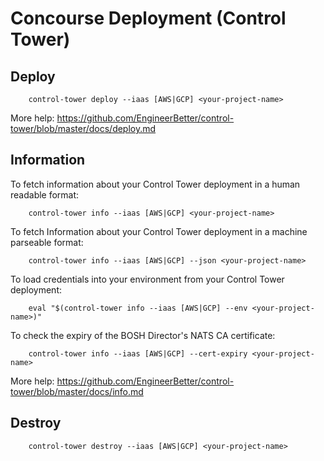 # Concourse Deployment (Control Tower)

## Deploy

        control-tower deploy --iaas [AWS|GCP] <your-project-name>        

More help: https://github.com/EngineerBetter/control-tower/blob/master/docs/deploy.md

## Information

To fetch information about your Control Tower deployment in a human readable format:

        control-tower info --iaas [AWS|GCP] <your-project-name>

To fetch Information about your Control Tower deployment in a machine parseable format:

        control-tower info --iaas [AWS|GCP] --json <your-project-name>

To load credentials into your environment from your Control Tower deployment:

        eval "$(control-tower info --iaas [AWS|GCP] --env <your-project-name>)"

To check the expiry of the BOSH Director's NATS CA certificate:

        control-tower info --iaas [AWS|GCP] --cert-expiry <your-project-name>

More help: https://github.com/EngineerBetter/control-tower/blob/master/docs/info.md

## Destroy

        control-tower destroy --iaas [AWS|GCP] <your-project-name>
